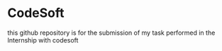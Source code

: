 # CodeSoft
this github repository is for the submission of my task performed in the Internship with codesoft
